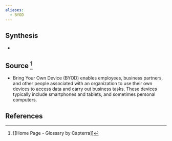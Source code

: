 ```yaml
---
aliases:
  - BYOD
---
```

## Synthesis
- 
## Source [^1]
- Bring Your Own Device (BYOD) enables employees, business partners, and other people associated with an organization to use their own devices to access data and carry out business tasks. These devices typically include smartphones and tablets, and sometimes personal computers.
## References

[^1]: [[Home Page - Glossary by Capterra]]